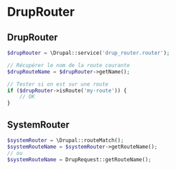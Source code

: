 # DrupRouter

## DrupRouter

```php
$drupRouter = \Drupal::service('drup_router.router');

// Récupérer le nom de la route courante
$drupRouteName = $drupRouter->getName();

// Tester si on est sur une route
if ($drupRouter->isRoute('my-route')) {
    // OK
}
```

## SystemRouter

```php
$systemRouter = \Drupal::routeMatch();
$systemRouteName = $systemRouter->getRouteName();
// ou
$systemRouteName = DrupRequest::getRouteName();
```

